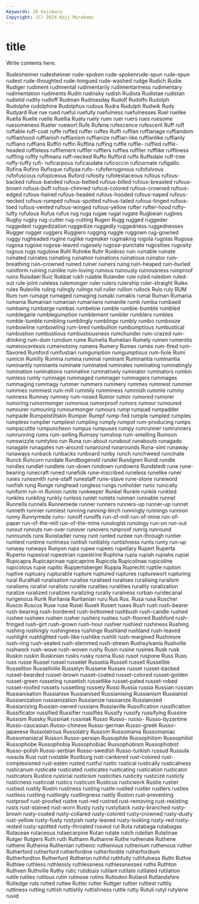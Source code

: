```yaml
---
Keywords: 36 kojimura
Copyright: (C) 2024 Koji Murakami
---
```


# title

Write contents here.



Rudesheimer rudesheimer rude-spoken rude-spokenrude-spun rude-spun rudest rude-thoughted
rude-tongued rude-washed rudge Rudich Rudie Rudiger rudiment rudimental rudimentarily rudimentariness
rudimentary rudimentation rudiments Rudin rudinsky rudish Rudista Rudistae rudistan rudistid
rudity rudloff Rudman Rudmasday Rudolf Rudolfo Rudolph Rudolphe rudolphine Rudolphus
rudous Rudra Rudulph Rudwik Rudy Rudyard Rue rue rued rueful
ruefully ruefulness ruefulnesses Ruel ruelike Ruella Ruelle ruelle Ruellia Ruelu
ruely ruen ruer ruers rues ruesome ruesomeness Rueter ruewort Rufe
Rufena rufescence rufescent Ruff ruff ruffable ruff-coat ruffe ruffed ruffer
ruffes Ruffi ruffian ruffianage ruffiandom ruffianhood ruffianish ruffianism ruffianize ruffian-like
ruffianlike ruffianly ruffiano ruffians Ruffin ruffin Ruffina ruffing ruffle ruffle-
ruffled ruffle-headed ruffleless rufflement ruffler rufflers ruffles rufflier rufflike ruffliness
ruffling ruffly ruffmans ruff-necked Ruffo Rufford ruffs Ruffsdale ruff-tree ruffy-tuffy
rufi- ruficarpous ruficaudate ruficoccin ruficornate rufigallic Rufina Rufino Rufisque rufiyaa
rufo- rufoferruginous rufofulvous rufofuscous rufopiceous Ruford rufosity rufotestaceous rufous rufous-backed
rufous-banded rufous-bellied rufous-billed rufous-breasted rufous-brown rufous-buff rufous-chinned rufous-colored rufous-crowned rufous-edged
rufous-haired rufous-headed rufous-hooded rufous-naped rufous-necked rufous-rumped rufous-spotted rufous-tailed rufous-tinged rufous-toed
rufous-vented rufous-winged rufous-yellow rufter rufter-hood rufty-tufty rufulous Rufus rufus rug
ruga rugae rugal rugate Rugbeian rugbies Rugby rugby rug-cutter rug-cutting
Rugen Rugg rugged ruggeder ruggedest ruggedization ruggedize ruggedly ruggedness ruggednesses
Rugger rugger ruggers Ruggiero rugging ruggle ruggown rug-gowned ruggy rugheaded
rugine ruglike rugmaker rugmaking rugola rugolas Rugosa rugosa rugose rugose-leaved
rugosely rugose-punctate rugosities rugosity rugous rugs rugulose Ruhl Ruhnke Ruhr
Ruidoso ruin ruinable ruinate ruinated ruinates ruinating ruination ruinations ruinatious
ruinator ruin-breathing ruin-crowned ruined ruiner ruiners ruing ruin-heaped ruin-hurled ruiniform
ruining ruinlike ruin-loving ruinous ruinously ruinousness ruinproof ruins Ruisdael Ruiz
Rukbat rukh rulable Rulander rule ruled ruledom ruled-out rule-joint ruleless
rulemonger ruler rulers rulership ruler-straight Rules rules Ruleville ruling rulingly
rulings rull ruller rullion rullock Rulo ruly RUM Rum rum
rumage rumaged rumaging rumaki rumakis rumal Ruman Rumania rumania Rumanian
rumanian rumanians rumanite rumb rumba rumbaed rumbaing rumbarge rumbas rumbelow
rumble rumble-bumble rumbled rumblegarie rumblegumption rumblement rumbler rumblers rumbles rumble-tumble
rumbling rumblingly rumblings rumbly rumbo rumbooze rumbowline rumbowling rum-bred rumbullion
rumbumptious rumbustical rumbustion rumbustious rumbustiousness rumchunder rum-crazed rum-drinking rum-dum rumdum
rume Rumelia Rumelian Rumely rumen rumenitis rumenocentesis rumenotomy rumens Rumery
Rumex rumex rum-fired rum-flavored Rumford rumfustian rumgumption rumgumptious rum-hole Rumi
rumicin Rumilly Rumina rumina ruminal ruminant Ruminantia ruminantia ruminantly ruminants
ruminate ruminated ruminates ruminating ruminatingly rumination ruminations ruminative ruminatively ruminator
ruminators rumkin rumless rumly rummage rummaged rummager rummagers rummages rummaging
rummagy rummer rummers rummery rummes rummest rummier rummies rummiest rum-mill
rummily rumminess rummish rummle rummy rumness Rumney rumney rum-nosed Rumor
rumor rumored rumorer rumoring rumormonger rumorous rumorproof rumors rumour rumoured
rumourer rumouring rumourmonger rumours rump rumpad rumpadder rumpade Rumpelstiltskin Rumper
Rumpf rump-fed rumple rumpled rumples rumpless rumplier rumpliest rumpling rumply
rumpot rum-producing rumps rumpscuttle rumpuncheon rumpus rumpuses rumpy rumrunner rumrunners
rumrunning rums rum-selling Rumsey rumshop rum-smelling Rumson rumswizzle rumtytoo run
Runa run-about runabout runabouts runagado runagate runagates run-around runaround runarounds
Runa-simi runaway runaways runback runbacks runboard runby runch runchweed runcinate
Runck Runcorn rundale Rundbogenstil rundel Rundgren Rundi rundle rundles rundlet
rundlets run-down rundown rundowns Rundstedt rune rune-bearing runecraft runed runefolk
rune-inscribed runeless runelike runer runes runesmith rune-staff runestaff rune-stave rune-stone
runeword runfish rung Runge runghead rungless rungs runholder runic runically
runiform run-in Runion runite runkeeper Runkel Runkle runkle runkled runkles
runkling runkly runless runlet runlets runman runnable runnel Runnells runnels
Runnemede runner runners runners-up runner-up runnet runneth runnier runniest running
running-birch runningly runnings runnion runny Runnymede runo- runoff runoffs run-of-mill
run-of-mine run-of-paper run-of-the-mill run-of-the-mine runologist runology run-on run-out runout runouts
run-over runover runovers runproof runrig runround runrounds runs Runstadler runsy
runt runted runtee run-through runtier runtiest runtime runtiness runtish runtishly
runtishness runts runty run-up runway runways Runyon rupa rupee rupees
rupellary Rupert Ruperta Ruperto rupestral rupestrian rupestrine Ruphina rupia rupiah
rupiahs rupial Rupicapra Rupicaprinae rupicaprine Rupicola Rupicolinae rupicoline rupicolous rupie
rupitic Ruppertsberger Ruppia Ruprecht ruptile ruption ruptive ruptuary rupturable rupture
ruptured ruptures rupturewort rupturing rural Ruralhall ruralisation ruralise ruralised ruralises
ruralising ruralism ruralisms ruralist ruralists ruralite ruralites ruralities rurality ruralization
ruralize ruralized ruralizes ruralizing rurally ruralness rurban ruridecanal rurigenous Rurik
Ruritania Ruritanian ruru Rus Rus. Rusa rusa Ruscher Ruscio Ruscus
Ruse ruse Rusel Rusell Rusert ruses Rush rush rush-bearer rush-bearing
rush-bordered rush-bottomed rushbush rush-candle rushed rushee rushees rushen rusher rushers
rushes rush-floored Rushford rush-fringed rush-girt rush-grown rush-hour rushier rushiest rushiness
Rushing rushing rushingly rushingness rushings Rushland rushland rush-leaved rushlight rushlighted
rush-like rushlike rushlit rush-margined Rushmore rush-ring rush-seated rush-stemmed rush-strewn Rushsylvania
Rushville rushwork rush-wove rush-woven rushy Rusin rusine rusines Rusk rusk
Ruskin ruskin Ruskinian rusks rusky rusma Ruso rusot ruspone Russ
Russ. russ russe Russel russel russelet Russelia Russell russell Russellite
Russellton Russellville Russelyn Russene Russes russet russet-backed russet-bearded russet-brown russet-coated
russet-colored russet-golden russet-green russeting russetish russetlike russet-pated russet-robed russet-roofed russets
russetting russety Russi Russia russia Russian russian Russianisation Russianise Russianised
Russianising Russianism Russianist Russianization russianization Russianize russianize Russianized Russianizing Russian-owned
russians Russiaville Russification russification Russificator russified Russifier russifies Russify russify
russifying Russine Russism Russky Russniak russniak Russo Russo- russo- Russo-byzantine
Russo-caucasian Russo-chinese Russo-german Russo-greek Russo-japanese Russolatrous Russolatry Russom Russomania Russomaniac
Russomaniacal Russon Russo-persian Russophile Russophilism Russophilist Russophobe Russophobia Russophobiac Russophobism
Russophobist Russo-polish Russo-serbian Russo-swedish Russo-turkish russud Russula russula Rust rust
rustable Rustburg rust-cankered rust-colored rust-complexioned rust-eaten rusted rustful rustic rustical
rustically rusticalness rusticanum rusticate rusticated rusticates rusticating rustication rusticator rusticators
Rustice rusticial rusticism rusticities rusticity rusticize rusticly rusticness rusticoat rustics
rusticum Rusticus rusticwork Rustie rustier rustiest rustily Rustin rustiness rusting
rustle rustled rustler rustlers rustles rustless rustling rustlingly rustlingness rustly
Ruston rust-preventing rustproof rust-proofed rustre rust-red rustred rust-removing rust-resisting rusts
rust-stained rust-worn Rusty rusty rustyback rusty-branched rusty-brown rusty-coated rusty-collared rusty-colored
rusty-crowned rusty-dusty rust-yellow rusty-fusty rustyish rusty-leaved rusty-looking rusty-red rusty-rested rusty-spotted
rusty-throated ruswut rut Ruta rutabaga rutabagas Rutaceae rutaceous rutaecarpine Rutan
rutate rutch rutelian Rutelinae Rutger Rutgers Ruth ruth Ruthann Ruthanne
Ruthe ruthenate Ruthene ruthene Ruthenia Ruthenian ruthenic ruthenious ruthenium ruthenous
ruther Rutherford rutherford rutherfordine rutherfordite rutherfordium Rutherfordton Rutherfurd Rutheron ruthful
ruthfully ruthfulness Ruthi Ruthie Ruthlee ruthless ruthlessly ruthlessness ruthlessnesses ruths
Ruthton Ruthven Ruthville Ruthy rutic rutidosis rutilant rutilate rutilated rutilation
rutile rutiles rutilous rutin rutinose rutins Rutiodon Rutland Rutlandshire Rutledge
ruts rutted ruttee Rutter rutter Ruttger ruttier ruttiest ruttily ruttiness
rutting ruttish ruttishly ruttishness ruttle rutty Rutuli rutyl rutylene ruvid
